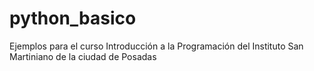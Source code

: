 # python_basico
Ejemplos para el curso Introducción a la Programación del Instituto San Martiniano de la ciudad de Posadas
